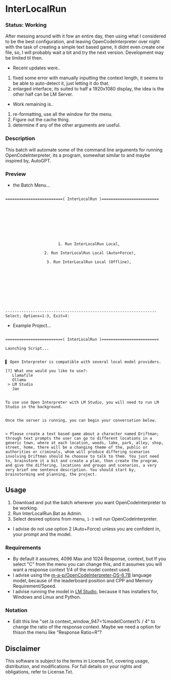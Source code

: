 # InterLocalRun

### Status: Working
After messing around with it fow an entire day, then using what I considered to be the best configuration, and leaving OpenCodeInterpreter over night with the task of creating a simple text based game, it didnt even create one file, so, I will probably wait a bit and try the next version. Development may be limited til then.
- Recent updates were..
1. fixed some error with manually inputting the context length, it seems to be able to auto-detect it, just letting it do that. 
2. enlarged interface, its suited to half a 1920x1080 display, the idea is the other half can be LM Server.
- Work remaining is..
1. re-formatting, use all the window for the menu.
2. Figure out the cache thing.
3. determine if any of the other arguments are useful.

### Description
This batch will automate some of the command line arguments for running OpenCodeInterpreter, its a program, somewhat similar to and maybe inspired by, AutoGPT.

### Preview
- the Batch Menu...
```

=========================( InterLocalRun )=========================









                       1. Run InterLocalRun Local,

                 2. Run InterLocalRun Local (Auto+Force),

                  3. Run InterLocalRun Local (Offline),










------------------------------------------------------------------
Select; Options=1-3, Exit=X:

```
- Example Project...
```

=========================( InterLocalRun )=========================

Launching Script...


▌ Open Interpreter is compatible with several local model providers.

[?] What one would you like to use?:
   Llamafile
   Ollama
 > LM Studio
   Jan


To use use Open Interpreter with LM Studio, you will need to run LM Studio in the background.


Once the server is running, you can begin your conversation below.


> Please create a text based game about a character named Driftman; through text prompts the user can go to different locations in a generic town, where at each location, woods, lake, park, alley, shop, street, home, there will be a changing theme of the, public or authorities or criminals, whom will produce differing scenarios involving Driftman should he chooose to talk to them. You just need to, brainstorm it a bit and create a plan, then create the program, and give the differing, locations and groups and scenarios, a very very brief one sentence description. You should start by, brainstorming and planning, the project.

```

## Usage
1. Download and put the batch wherever you want OpenCodeInterpreter to be working.
2. Run InterLocalRun.Bat as Admin.
3. Select desired options from menu, `1-3` will run OpenCodeInterpreter.
- I advise do not use option 2 (Auto+Force) unless you are confident in, your prompt and the model. 

### Requirements
- By default it assumes, 4096 Max and 1024 Response, context, but If you select "C" from the menu you can change this, and it assumes you will want a response context 1/4 of the model context used.
- I advise using the [m-a-p/OpenCodeInterpreter-DS-6.7B](https://huggingface.co/m-a-p/OpenCodeInterpreter-DS-6.7B) language model, because of the leaderboard position and CPP and Memory Requirement/Speed.
- I advise running the model in [LM Studio](https://lmstudio.ai/), because it has installers for, Windows and Linux and Python. 

### Notation
- Edit this line "set /a context_window_947=%modelContext% / 4" to change the ratio of the response context. Maybe we need a option for thison the menu like "Response Ratio=R"?

## Disclaimer
This software is subject to the terms in License.Txt, covering usage, distribution, and modifications. For full details on your rights and obligations, refer to License.Txt.
